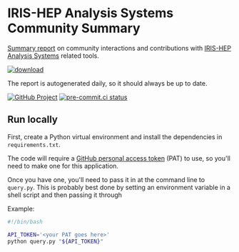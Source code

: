 # IRIS-HEP Analysis Systems Community Summary

[Summary report][report_url] on community interactions and contributions with [IRIS-HEP Analysis Systems](https://iris-hep.org/as.html) related tools.

[![download](https://img.shields.io/badge/Download-CSV-blue.svg)](https://iris-hep.org/analysis-community-summary/summary.csv)

The report is autogenerated daily, so it should always be up to date.

[report_url]: https://iris-hep.org/analysis-community-summary/

[![GitHub Project](https://img.shields.io/badge/GitHub--blue?style=social&logo=GitHub)](https://github.com/iris-hep/analysis-community-summary)
[![pre-commit.ci status](https://results.pre-commit.ci/badge/github/iris-hep/analysis-community-summary/main.svg)](https://results.pre-commit.ci/latest/github/iris-hep/analysis-community-summary/main)

## Run locally

First, create a Python virtual environment and install the dependencies in `requirements.txt`.

The code will require a [GitHub personal access token](https://docs.github.com/en/github/authenticating-to-github/keeping-your-account-and-data-secure/creating-a-personal-access-token) (PAT) to use, so you'll need to make one for this application.

Once you have one, you'll need to pass it in at the command line to `query.py`.
This is probably best done by setting an environment variable in a shell script and then passing it through

Example:
```bash
#!/bin/bash

API_TOKEN='<your PAT goes here>'
python query.py "${API_TOKEN}"
```

